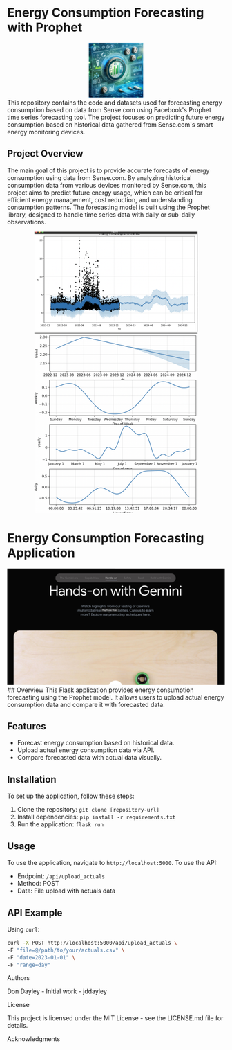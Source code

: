 # Energy Consumption Forecasting with Prophet
<div align="center">
<img src="Electric_Forecast_1.png" width="25%" >
</div>
This repository contains the code and datasets used for forecasting energy consumption based on data from Sense.com using Facebook's Prophet time series forecasting tool. The project focuses on predicting future energy consumption based on historical data gathered from Sense.com's smart energy monitoring devices.

## Project Overview

The main goal of this project is to provide accurate forecasts of energy consumption using data from Sense.com. By analyzing historical consumption data from various devices monitored by Sense.com, this project aims to predict future energy usage, which can be critical for efficient energy management, cost reduction, and understanding consumption patterns. The forecasting model is built using the Prophet library, designed to handle time series data with daily or sub-daily observations.

<div align="center">
<img src="screenshot.png" width="75%" >
  <img src="screenshot_2.png" width="75%" >
</div>

# Energy Consumption Forecasting Application
<img src="app.png"/>
## Overview
This Flask application provides energy consumption forecasting using the Prophet model. It allows users to upload actual energy consumption data and compare it with forecasted data.

## Features
- Forecast energy consumption based on historical data.
- Upload actual energy consumption data via API.
- Compare forecasted data with actual data visually.

## Installation
To set up the application, follow these steps:
1. Clone the repository: `git clone [repository-url]`
2. Install dependencies: `pip install -r requirements.txt`
3. Run the application: `flask run`

## Usage
To use the application, navigate to `http://localhost:5000`. To use the API:
- Endpoint: `/api/upload_actuals`
- Method: POST
- Data: File upload with actuals data

## API Example
Using `curl`:
```bash
curl -X POST http://localhost:5000/api/upload_actuals \
-F "file=@/path/to/your/actuals.csv" \
-F "date=2023-01-01" \
-F "range=day"
```



Authors

Don Dayley - Initial work - jddayley


License

This project is licensed under the MIT License - see the LICENSE.md file for details.

Acknowledgments
